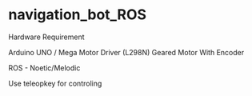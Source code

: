 # navigation_bot_ROS

Hardware Requirement

Arduino UNO / Mega
Motor Driver (L298N)
Geared Motor With Encoder

ROS - Noetic/Melodic

Use teleopkey for controling
